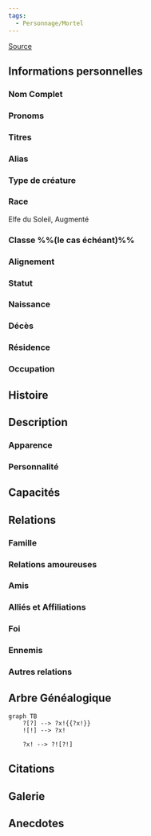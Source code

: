 ```yaml
---
tags:
  - Personnage/Mortel
---
```

[Source](https://youtu.be/FqP2-afugl8?t=1200)

## Informations personnelles
### Nom Complet
### Pronoms
### Titres
### Alias
### Type de créature
### Race
Elfe du Soleil, Augmenté
### Classe %%(le cas échéant)%%
### Alignement
### Statut
### Naissance
### Décès
### Résidence
### Occupation

## Histoire

## Description
### Apparence

### Personnalité

## Capacités

## Relations
### Famille
### Relations amoureuses
### Amis
### Alliés et Affiliations
### Foi
### Ennemis
### Autres relations

## Arbre Généalogique
```mermaid
graph TB
    ?[?] --> ?x!{{?x!}}
    ![!] --> ?x!

    ?x! --> ?![?!]
```

## Citations

## Galerie

## Anecdotes